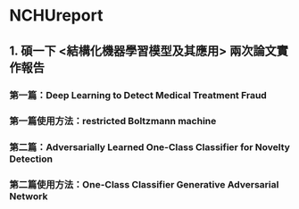 # NCHUreport
## 1. 碩一下 <結構化機器學習模型及其應用> 兩次論文實作報告
### 第一篇：Deep Learning to Detect Medical Treatment Fraud
### 第一篇使用方法：restricted Boltzmann machine


### 第二篇：Adversarially Learned One-Class Classifier for Novelty Detection
### 第二篇使用方法：One-Class Classifier Generative Adversarial Network
